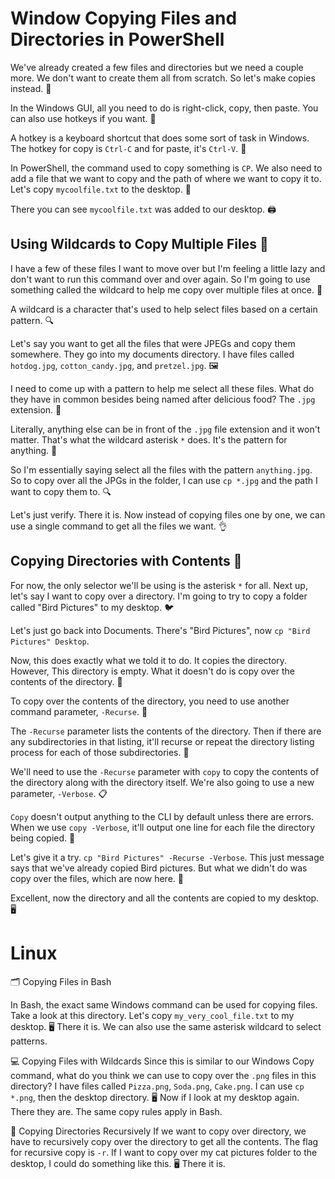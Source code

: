 # Window Copying Files and Directories in PowerShell

We've already created a few files and
directories but we need a couple more. We don't want to create
them all from scratch. So let's make copies instead. 🤖

In the Windows GUI, all you need to
do is right-click, copy, then paste. You can also use hotkeys if you want. 🔨

A hotkey is a keyboard shortcut that
does some sort of task in Windows. The hotkey for copy is `Ctrl-C` and
for paste, it's `Ctrl-V`. 🔑

In PowerShell,
the command used to copy something is `CP`. We also need to add a file
that we want to copy and the path of where we want to copy it to. Let's copy `mycoolfile.txt` to the desktop. 💾

There you can see `mycoolfile.txt`
was added to our desktop. 🖨️

## Using Wildcards to Copy Multiple Files 🌟

I have a few of these files I want to move
over but I'm feeling a little lazy and don't want to run this command over and
over again. So I'm going to use something called
the wildcard to help me copy over multiple files at once. 🤩

A wildcard is a character that's used
to help select files based on a certain pattern. 🔍

Let's say you want to get all the files
that were JPEGs and copy them somewhere. They go into my documents directory. I have files called `hotdog.jpg`,
`cotton_candy.jpg`, and `pretzel.jpg`. 🖼️

I need to come up with a pattern
to help me select all these files. What do they have in common besides
being named after delicious food? The `.jpg` extension. 🍔

Literally, anything else can be in
front of the `.jpg` file extension and it won't matter. That's what the wildcard asterisk `*` does.
It's the pattern for anything. 🌟

So I'm essentially saying select all
the files with the pattern `anything.jpg`. So to copy over all
the JPGs in the folder, I can use `cp *.jpg`
and the path I want to copy them to. 🔍

Let's just verify. There it is. Now instead of copying files one by one, we can use a single command
to get all the files we want. 👌

## Copying Directories with Contents 📂

For now, the only selector we'll
be using is the asterisk `*` for all. Next up,
let's say I want to copy over a directory. I'm going to try to copy a folder
called "Bird Pictures" to my desktop. 🐦

Let's just go back into Documents. There's "Bird Pictures",
now `cp "Bird Pictures" Desktop`. 

Now, this does exactly
what we told it to do. It copies the directory. However, This directory is empty. What it doesn't do is copy over
the contents of the directory. 🤔

To copy over the contents
of the directory, you need to use another command parameter,
`-Recurse`. 🔁

The `-Recurse` parameter lists
the contents of the directory. Then if there are any subdirectories
in that listing, it'll recurse or repeat the directory listing process for
each of those subdirectories. 📁

We'll need to use the `-Recurse` parameter
with `copy` to copy the contents of the directory along with
the directory itself. We're also going to use a new parameter,
`-Verbose`. 📋

`Copy` doesn't output anything to the CLI
by default unless there are errors. When we use `copy -Verbose`,
it'll output one line for each file the directory being copied. 💬

Let's give it a try. `cp "Bird Pictures" -Recurse -Verbose`. This just message says that we've
already copied Bird pictures. But what we didn't do was copy
over the files, which are now here. 🎉

Excellent, now the directory and
all the contents are copied to my desktop. 🖥️

# Linux

🗂️ Copying Files in Bash

In Bash, the exact same Windows command can be used for copying files. Take a look at this directory. Let's copy `my_very_cool_file.txt` to my desktop. 🖥️ There it is. We can also use the same asterisk wildcard to select patterns.

💻 Copying Files with Wildcards
Since this is similar to our Windows Copy command, what do you think we can use to copy over the `.png` files in this directory? I have files called `Pizza.png`, `Soda.png`, `Cake.png`. I can use `cp *.png`, then the desktop directory. 🖥️ Now if I look at my desktop again. There they are. The same copy rules apply in Bash.

📁 Copying Directories Recursively
If we want to copy over directory, we have to recursively copy over the directory to get all the contents. The flag for recursive copy is `-r`. If I want to copy over my cat pictures folder to the desktop, I could do something like this. 🖥️ There it is.